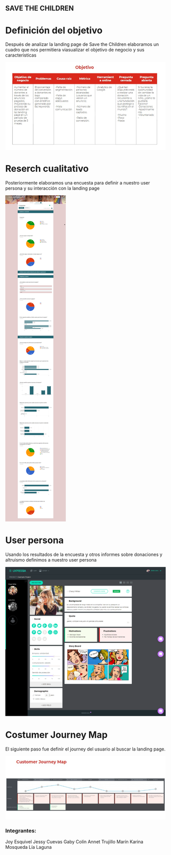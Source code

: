 ## SAVE THE CHILDREN

# Definición del objetivo

Después de analizar la landing page de Save the Children elaboramos un cuadro que nos permitiera viasualizar el objetivo de negocio y sus caracteristicas

![objetivo.jpg](assets/images/objetivo.jpg)

# Reserch cualitativo

Posteriormente elaboramos una encuesta para definir a nuestro user persona y su interacción con la landing page

![cualitativo.png](assets/images/cualitativo.png)

# User persona

Usando los resultados de la encuesta y otros informes sobre donaciones y altruismo definimos a nuestro user persona

![user.png](assets/images/user.png)

# Costumer Journey Map

El siguiente paso fue definir el journey del usuario al buscar la landing page.

![journey.jpg](assets/images/journey.jpg)

### Integrantes:

Joy Esquivel
Jessy Cuevas
Gaby Colín
Annet Trujillo Marín
Karina Mosqueda
Lía Laguna
